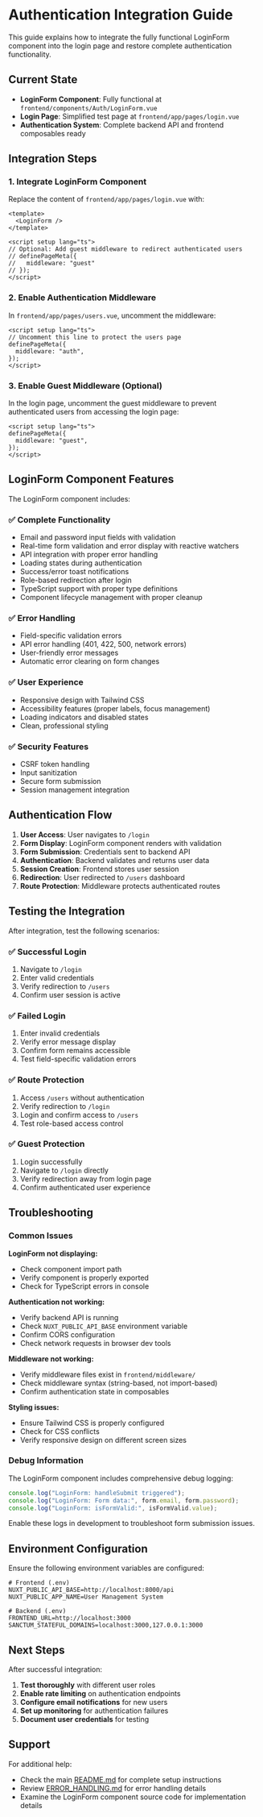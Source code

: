 # Authentication Integration Guide

This guide explains how to integrate the fully functional LoginForm component into the login page and restore complete authentication functionality.

## Current State

- **LoginForm Component**: Fully functional at `frontend/components/Auth/LoginForm.vue`
- **Login Page**: Simplified test page at `frontend/app/pages/login.vue`
- **Authentication System**: Complete backend API and frontend composables ready

## Integration Steps

### 1. Integrate LoginForm Component

Replace the content of `frontend/app/pages/login.vue` with:

```vue
<template>
  <LoginForm />
</template>

<script setup lang="ts">
// Optional: Add guest middleware to redirect authenticated users
// definePageMeta({
//   middleware: "guest"
// });
</script>
```

### 2. Enable Authentication Middleware

In `frontend/app/pages/users.vue`, uncomment the middleware:

```vue
<script setup lang="ts">
// Uncomment this line to protect the users page
definePageMeta({
  middleware: "auth",
});
</script>
```

### 3. Enable Guest Middleware (Optional)

In the login page, uncomment the guest middleware to prevent authenticated users from accessing the login page:

```vue
<script setup lang="ts">
definePageMeta({
  middleware: "guest",
});
</script>
```

## LoginForm Component Features

The LoginForm component includes:

### ✅ Complete Functionality

- Email and password input fields with validation
- Real-time form validation and error display with reactive watchers
- API integration with proper error handling
- Loading states during authentication
- Success/error toast notifications
- Role-based redirection after login
- TypeScript support with proper type definitions
- Component lifecycle management with proper cleanup

### ✅ Error Handling

- Field-specific validation errors
- API error handling (401, 422, 500, network errors)
- User-friendly error messages
- Automatic error clearing on form changes

### ✅ User Experience

- Responsive design with Tailwind CSS
- Accessibility features (proper labels, focus management)
- Loading indicators and disabled states
- Clean, professional styling

### ✅ Security Features

- CSRF token handling
- Input sanitization
- Secure form submission
- Session management integration

## Authentication Flow

1. **User Access**: User navigates to `/login`
2. **Form Display**: LoginForm component renders with validation
3. **Form Submission**: Credentials sent to backend API
4. **Authentication**: Backend validates and returns user data
5. **Session Creation**: Frontend stores user session
6. **Redirection**: User redirected to `/users` dashboard
7. **Route Protection**: Middleware protects authenticated routes

## Testing the Integration

After integration, test the following scenarios:

### ✅ Successful Login

1. Navigate to `/login`
2. Enter valid credentials
3. Verify redirection to `/users`
4. Confirm user session is active

### ✅ Failed Login

1. Enter invalid credentials
2. Verify error message display
3. Confirm form remains accessible
4. Test field-specific validation errors

### ✅ Route Protection

1. Access `/users` without authentication
2. Verify redirection to `/login`
3. Login and confirm access to `/users`
4. Test role-based access control

### ✅ Guest Protection

1. Login successfully
2. Navigate to `/login` directly
3. Verify redirection away from login page
4. Confirm authenticated user experience

## Troubleshooting

### Common Issues

**LoginForm not displaying:**

- Check component import path
- Verify component is properly exported
- Check for TypeScript errors in console

**Authentication not working:**

- Verify backend API is running
- Check `NUXT_PUBLIC_API_BASE` environment variable
- Confirm CORS configuration
- Check network requests in browser dev tools

**Middleware not working:**

- Verify middleware files exist in `frontend/middleware/`
- Check middleware syntax (string-based, not import-based)
- Confirm authentication state in composables

**Styling issues:**

- Ensure Tailwind CSS is properly configured
- Check for CSS conflicts
- Verify responsive design on different screen sizes

### Debug Information

The LoginForm component includes comprehensive debug logging:

```javascript
console.log("LoginForm: handleSubmit triggered");
console.log("LoginForm: Form data:", form.email, form.password);
console.log("LoginForm: isFormValid:", isFormValid.value);
```

Enable these logs in development to troubleshoot form submission issues.

## Environment Configuration

Ensure the following environment variables are configured:

```env
# Frontend (.env)
NUXT_PUBLIC_API_BASE=http://localhost:8000/api
NUXT_PUBLIC_APP_NAME=User Management System

# Backend (.env)
FRONTEND_URL=http://localhost:3000
SANCTUM_STATEFUL_DOMAINS=localhost:3000,127.0.0.1:3000
```

## Next Steps

After successful integration:

1. **Test thoroughly** with different user roles
2. **Enable rate limiting** on authentication endpoints
3. **Configure email notifications** for new users
4. **Set up monitoring** for authentication failures
5. **Document user credentials** for testing

## Support

For additional help:

- Check the main [README.md](../README.md) for complete setup instructions
- Review [ERROR_HANDLING.md](ERROR_HANDLING.md) for error handling details
- Examine the LoginForm component source code for implementation details
